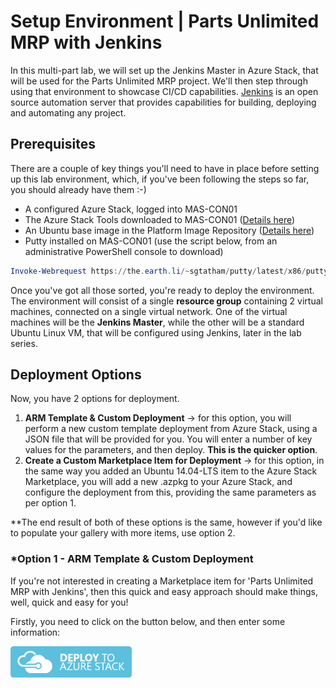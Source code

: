 # Setup Environment | Parts Unlimited MRP with Jenkins
In this multi-part lab, we will set up the Jenkins Master in Azure Stack, that will be used for the Parts Unlimited MRP project. We'll then step through using that environment to showcase CI/CD capabilities. [Jenkins](https://jenkins.io/) is an open source automation server that provides capabilities for building, deploying and automating any project.

## Prerequisites 
There are a couple of key things you'll need to have in place before setting up this lab environment, which, if you've been following the steps so far, you should already have them :-)

  - A configured Azure Stack, logged into MAS-CON01
  - The Azure Stack Tools downloaded to MAS-CON01 ([Details here](deploy/azurestack/docs/adding_vm_images.md))
  - An Ubuntu base image in the Platform Image Repository ([Details here](deploy/azurestack/docs/adding_vm_images.md))
  - Putty installed on MAS-CON01 (use the script below, from an administrative PowerShell console to download)

```powershell
Invoke-Webrequest https://the.earth.li/~sgtatham/putty/latest/x86/putty.exe -OutFile C:\putty.exe
```
Once you've got all those sorted, you're ready to deploy the environment. The environment will consist of a single **resource group** containing 2 virtual machines, connected on a single virtual network. One of the virtual machines will be the **Jenkins Master**, while the other will be a standard Ubuntu Linux VM, that will be configured using Jenkins, later in the lab series.

## Deployment Options

Now, you have 2 options for deployment.

1. **ARM Template & Custom Deployment** -> for this option, you will perform a new custom template deployment from Azure Stack, using a JSON file that will be provided for you. You will enter a number of key values for the parameters, and then deploy. **This is the quicker option**.
2. **Create a Custom Marketplace Item for Deployment** -> for this option, in the same way you added an Ubuntu 14.04-LTS item to the Azure Stack Marketplace, you will add a new .azpkg to your Azure Stack, and configure the deployment from this, providing the same parameters as per option 1.

**The end result of both of these options is the same, however if you'd like to populate your gallery with more items, use option 2.

### *Option 1 - ARM Template & Custom Deployment
If you're not interested in creating a Marketplace item for 'Parts Unlimited MRP with Jenkins', then this quick and easy approach should make things, well, quick and easy for you!

Firstly, you need to click on the button below, and then enter some information:

  [![Deploy to Azure Stack](/deploy/azurestack/docs/media/DeployToStack.png)](https://portal.azurestack.local/#create/Microsoft.Template/uri/https://raw.githubusercontent.com/mattmcspirit/PartsUnlimitedMRP/patch-2/deploy/azurestack/instances/jenkins_mrp/PartsUnlimitedMRP.MRPwithJenkins/DeploymentTemplates/MRPwithJenkinsDeploy.json)

